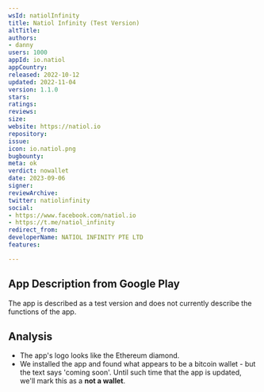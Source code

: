 ```yaml
---
wsId: natiolInfinity
title: Natiol Infinity (Test Version)
altTitle: 
authors:
- danny 
users: 1000
appId: io.natiol
appCountry: 
released: 2022-10-12
updated: 2022-11-04
version: 1.1.0
stars: 
ratings: 
reviews: 
size: 
website: https://natiol.io
repository: 
issue: 
icon: io.natiol.png
bugbounty: 
meta: ok
verdict: nowallet
date: 2023-09-06
signer: 
reviewArchive: 
twitter: natiolinfinity
social:
- https://www.facebook.com/natiol.io
- https://t.me/natiol_infinity 
redirect_from: 
developerName: NATIOL INFINITY PTE LTD
features: 

---
```


## App Description from Google Play

The app is described as a test version and does not currently describe the functions of the app.

## Analysis 

- The app's logo looks like the Ethereum diamond.
- We installed the app and found what appears to be a bitcoin wallet - but the text says 'coming soon'. Until such time that the app is updated, we'll mark this as a **not a wallet**.